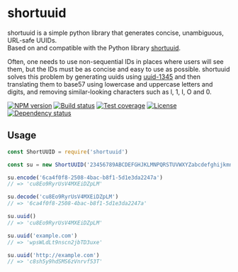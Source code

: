# shortuuid

shortuuid is a simple python library that generates concise, unambiguous,
URL-safe UUIDs.   
Based on and compatible with the Python library
[shortuuid](https://github.com/stochastic-technologies/shortuuid).

Often, one needs to use non-sequential IDs in places where users will see them,
but the IDs must be as concise and easy to use as possible. shortuuid solves
this problem by generating uuids using [uuid-1345][] and then
translating them to base57 using lowercase and uppercase letters and digits,
and removing similar-looking characters such as l, 1, I, O and 0.

  [![NPM version][npm-img]][npm-url]
  [![Build status][travis-img]][travis-url]
  [![Test coverage][coveralls-img]][coveralls-url]
  [![License][license-img]][license-url]
  [![Dependency status][david-img]][david-url]

## Usage

```js
const ShortUUID = require('shortuuid')

const su = new ShortUUID('23456789ABCDEFGHJKLMNPQRSTUVWXYZabcdefghijkmnopqrstuvwxyz')

su.encode('6ca4f0f8-2508-4bac-b8f1-5d1e3da2247a')
// => 'cu8Eo9RyrUsV4MXEiDZpLM'

su.decode('cu8Eo9RyrUsV4MXEiDZpLM')
// => '6ca4f0f8-2508-4bac-b8f1-5d1e3da2247a'

su.uuid()
// => 'cu8Eo9RyrUsV4MXEiDZpLM'

su.uuid('example.com')
// => 'wpsWLdLt9nscn2jbTD3uxe'

su.uuid('http://example.com')
// => 'c8sh5y9hdSMS6zVnrvf53T'
```

[uuid-1345]: https://github.com/scravy/uuid-1345

[npm-img]: https://img.shields.io/npm/v/shortuuid.svg?style=flat-square
[npm-url]: https://npmjs.org/package/shortuuid
[travis-img]: https://img.shields.io/travis/trekjs/shortuuid.svg?style=flat-square
[travis-url]: https://travis-ci.org/trekjs/shortuuid
[coveralls-img]: https://img.shields.io/coveralls/trekjs/shortuuid.svg?style=flat-square
[coveralls-url]: https://coveralls.io/r/trekjs/shortuuid
[license-img]: https://img.shields.io/badge/license-MIT-green.svg?style=flat-square
[license-url]: LICENSE
[david-img]: https://img.shields.io/david/trekjs/shortuuid.svg?style=flat-square
[david-url]: https://david-dm.org/trekjs/shortuuid
